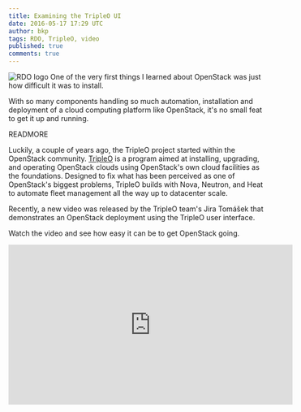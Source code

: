 ```yaml
---
title: Examining the TripleO UI
date: 2016-05-17 17:29 UTC
author: bkp
tags: RDO, TripleO, video
published: true
comments: true
---
```

![RDO logo](blog/rdo-logo.png) One of the very first things I learned about OpenStack was just how difficult it was to install.

With so many components handling so much automation, installation and deployment of a cloud computing platform like OpenStack, it's no small feat to get it up and running.

READMORE

Luckily, a couple of years ago, the TripleO project started within the OpenStack community. [TripleO](https://wiki.openstack.org/wiki/TripleO) is a program aimed at installing, upgrading, and operating OpenStack clouds using OpenStack's own cloud facilities as the foundations. Designed to fix what has been perceived as one of OpenStack's biggest problems, TripleO builds with Nova, Neutron, and Heat to automate fleet management all the way up to datacenter scale.

Recently, a new video was released by the TripleO team's Jira Tomášek that demonstrates an OpenStack deployment using the TripleO user interface.

Watch the video and see how easy it can be to get OpenStack going.

<iframe width="560" height="315" src="https://www.youtube.com/embed/1Lc04DKGxCg" frameborder="0" allowfullscreen></iframe>
